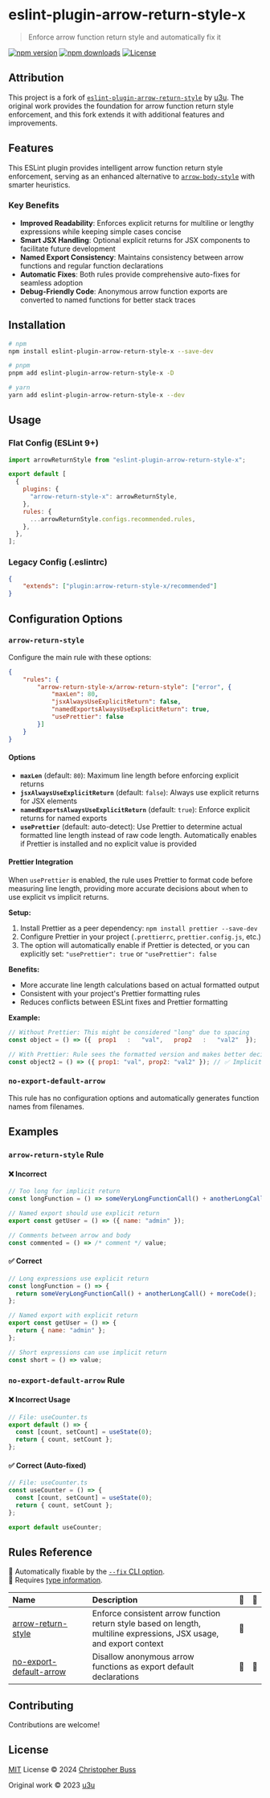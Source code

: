 # eslint-plugin-arrow-return-style-x

> Enforce arrow function return style and automatically fix it

[![npm version][npm-version-src]][npm-version-href]
[![npm downloads][npm-downloads-src]][npm-downloads-href]
[![License][license-src]][license-href]

## Attribution

This project is a fork of
[`eslint-plugin-arrow-return-style`](https://github.com/u3u/eslint-plugin-arrow-return-style)
by [u3u](https://github.com/u3u). The original work provides the foundation for
arrow function return style enforcement, and this fork extends it with
additional features and improvements.

## Features

This ESLint plugin provides intelligent arrow function return style enforcement,
serving as an enhanced alternative to
[`arrow-body-style`](https://eslint.org/docs/latest/rules/arrow-body-style#as-needed)
with smarter heuristics.

### Key Benefits

- **Improved Readability**: Enforces explicit returns for multiline or lengthy
  expressions while keeping simple cases concise
- **Smart JSX Handling**: Optional explicit returns for JSX components to
  facilitate future development
- **Named Export Consistency**: Maintains consistency between arrow functions
  and regular function declarations
- **Automatic Fixes**: Both rules provide comprehensive auto-fixes for seamless
  adoption
- **Debug-Friendly Code**: Anonymous arrow function exports are converted to
  named functions for better stack traces

## Installation

```bash
# npm
npm install eslint-plugin-arrow-return-style-x --save-dev

# pnpm
pnpm add eslint-plugin-arrow-return-style-x -D

# yarn
yarn add eslint-plugin-arrow-return-style-x --dev
```

## Usage

### Flat Config (ESLint 9+)

```js
import arrowReturnStyle from "eslint-plugin-arrow-return-style-x";

export default [
  {
    plugins: {
      "arrow-return-style-x": arrowReturnStyle,
    },
    rules: {
      ...arrowReturnStyle.configs.recommended.rules,
    },
  },
];
```

### Legacy Config (.eslintrc)

```json
{
	"extends": ["plugin:arrow-return-style-x/recommended"]
}
```

## Configuration Options

### `arrow-return-style`

Configure the main rule with these options:

```json
{
	"rules": {
		"arrow-return-style-x/arrow-return-style": ["error", {
			"maxLen": 80,
			"jsxAlwaysUseExplicitReturn": false,
			"namedExportsAlwaysUseExplicitReturn": true,
			"usePrettier": false
		}]
	}
}
```

#### Options

- **`maxLen`** (default: `80`): Maximum line length before enforcing explicit
  returns
- **`jsxAlwaysUseExplicitReturn`** (default: `false`): Always use explicit
  returns for JSX elements
- **`namedExportsAlwaysUseExplicitReturn`** (default: `true`): Enforce explicit
  returns for named exports
- **`usePrettier`** (default: auto-detect): Use Prettier to determine actual
  formatted line length instead of raw code length. Automatically enables if
  Prettier is installed and no explicit value is provided

#### Prettier Integration

When `usePrettier` is enabled, the rule uses Prettier to format code before
measuring line length, providing more accurate decisions about when to use
explicit vs implicit returns.

**Setup:**

1. Install Prettier as a peer dependency: `npm install prettier --save-dev`
2. Configure Prettier in your project (`.prettierrc`, `prettier.config.js`,
   etc.)
3. The option will automatically enable if Prettier is detected, or you can
   explicitly set: `"usePrettier": true` or `"usePrettier": false`

**Benefits:**

- More accurate line length calculations based on actual formatted output
- Consistent with your project's Prettier formatting rules
- Reduces conflicts between ESLint fixes and Prettier formatting

**Example:**

```js
// Without Prettier: This might be considered "long" due to spacing
const object = () => ({  prop1   :   "val",   prop2   :   "val2"  });

// With Prettier: Rule sees the formatted version and makes better decisions
const object2 = () => ({ prop1: "val", prop2: "val2" }); // ✅ Implicit return OK
```

### `no-export-default-arrow`

This rule has no configuration options and automatically generates function
names from filenames.

## Examples

### `arrow-return-style` Rule

#### ❌ Incorrect

```js
// Too long for implicit return
const longFunction = () => someVeryLongFunctionCall() + anotherLongCall() + moreCode();

// Named export should use explicit return
export const getUser = () => ({ name: "admin" });

// Comments between arrow and body
const commented = () => /* comment */ value;
```

#### ✅ Correct

```js
// Long expressions use explicit return
const longFunction = () => {
  return someVeryLongFunctionCall() + anotherLongCall() + moreCode();
};

// Named export with explicit return
export const getUser = () => {
  return { name: "admin" };
};

// Short expressions can use implicit return
const short = () => value;
```

### `no-export-default-arrow` Rule

#### ❌ Incorrect Usage

```js
// File: useCounter.ts
export default () => {
  const [count, setCount] = useState(0);
  return { count, setCount };
};
```

#### ✅ Correct (Auto-fixed)

```js
// File: useCounter.ts
const useCounter = () => {
  const [count, setCount] = useState(0);
  return { count, setCount };
};

export default useCounter;
```

## Rules Reference

<!-- begin auto-generated rules list -->

🔧 Automatically fixable by the
[`--fix` CLI option](https://eslint.org/docs/user-guide/command-line-interface#--fix).\
💭
Requires [type information](https://typescript-eslint.io/linting/typed-linting).

| Name                                                                          | Description                                                                                                          | 🔧  | 💭  |
| :---------------------------------------------------------------------------- | :------------------------------------------------------------------------------------------------------------------- | :-- | :-- |
| [arrow-return-style](src/rules/arrow-return-style/documentation.md)           | Enforce consistent arrow function return style based on length, multiline expressions, JSX usage, and export context | 🔧  |     |
| [no-export-default-arrow](src/rules/no-export-default-arrow/documentation.md) | Disallow anonymous arrow functions as export default declarations                                                    | 🔧  | 💭  |

<!-- end auto-generated rules list -->

## Contributing

Contributions are welcome!

## License

[MIT](./LICENSE) License © 2024
[Christopher Buss](https://github.com/christopher-buss)

Original work © 2023 [u3u](https://github.com/u3u)

<!-- Badges -->

[npm-version-src]:
	https://img.shields.io/npm/v/eslint-plugin-arrow-return-style-x
[npm-version-href]: https://npmjs.com/package/eslint-plugin-arrow-return-style-x
[npm-downloads-src]:
	https://img.shields.io/npm/dm/eslint-plugin-arrow-return-style-x
[npm-downloads-href]:
	https://npmjs.com/package/eslint-plugin-arrow-return-style-x
[license-src]:
	https://img.shields.io/github/license/christopher-buss/eslint-plugin-arrow-return-style-x.svg
[license-href]: ./LICENSE
